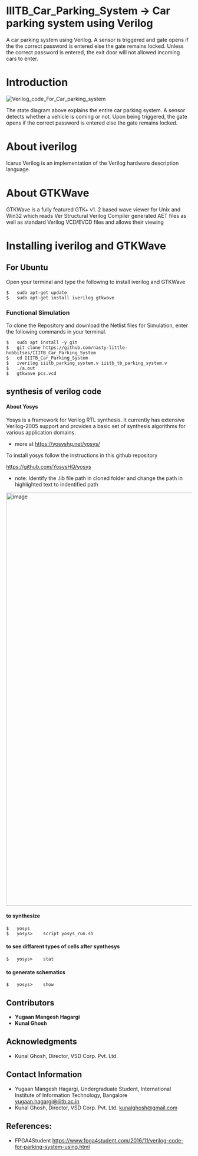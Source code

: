 # IIITB_Car_Parking_System -> Car parking system using Verilog

A car parking system using Verilog. A sensor is
triggered and gate opens if the the correct password is entered
else the gate remains locked. Unless the correct password is
entered, the exit door will not allowed incoming cars to enter.

# Introduction

![Verilog_code_For_Car_parking_system](https://user-images.githubusercontent.com/74352735/184111740-1fae9489-2635-40b6-881e-fe1c09dd469c.jpg)

The state diagram above explains the entire car parking
system. A sensor detects whether a vehicle is coming or not.
Upon being triggered, the gate opens if the correct password
is entered else the gate remains locked.

# About iverilog
Icarus Verilog is an implementation of the Verilog hardware description language.

# About GTKWave
GTKWave is a fully featured GTK+ v1. 2 based wave viewer for Unix and Win32 which reads Ver Structural Verilog Compiler generated AET files as well as standard Verilog VCD/EVCD files and allows their viewing

# Installing iverilog and GTKWave
 ## For Ubuntu
 Open your terminal and type the following to install iverilog and GTKWave
 
 ```
$   sudo apt-get update
$   sudo apt-get install iverilog gtkwave
```


### Functional Simulation
To clone the Repository and download the Netlist files for Simulation, enter the following commands in your terminal.
```
$   sudo apt install -y git
$   git clone https://github.com/nasty-little-hobbitses/IIITB_Car_Parking_System
$   cd IIITB_Car_Parking_System
$   iverilog iiitb_parking_system.v iiitb_tb_parking_system.v
$   ./a.out
$   gtkwave pcs.vcd
```
## synthesis of verilog code

#### About Yosys
Yosys is a framework for Verilog RTL synthesis. It currently has extensive Verilog-2005 support and provides a basic set of synthesis algorithms for various application domains.

- more at https://yosyshq.net/yosys/

To install yosys follow the instructions in  this github repository

https://github.com/YosysHQ/yosys

- note: Identify the .lib file path in cloned folder and change the path in highlighted text to indentified path

<img width="1119" alt="image" src="https://user-images.githubusercontent.com/110079648/182905357-064fec34-3c2b-4997-a0b7-30453f505ddd.png">



#### to synthesize
```
$   yosys
$   yosys>    script yosys_run.sh
```

#### to see diffarent types of cells after synthesys
```
$   yosys>    stat
```
#### to generate schematics
```
$   yosys>    show
```


## Contributors 

- **Yugaan Mangesh Hagargi** 
- **Kunal Ghosh** 



## Acknowledgments


- Kunal Ghosh, Director, VSD Corp. Pvt. Ltd.

## Contact Information

- Yugaan Mangesh Hagargi, Undergraduate Student, International Institute of Information Technology, Bangalore  yugaan.hagargi@iiitb.ac.in
- Kunal Ghosh, Director, VSD Corp. Pvt. Ltd. kunalghosh@gmail.com

## References:
- FPGA4Student
 https://www.fpga4student.com/2016/11/verilog-code-for-parking-system-using.html

